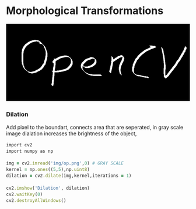 # Morphological Transformations
![Original Images](https://github.com/vaasu2002/ComputerVision/blob/main/Image%20Thresholding/Morphological%20Transformations/IMAGES/original.png)

### Dilation
Add pixel to the boundart, connects area that are seperated, in gray scale image dialation increases the brightness of the object,
```ruby
import cv2
import numpy as np

img = cv2.imread('img/op.png',0) # GRAY SCALE
kernel = np.ones((5,5),np.uint8)
dilation = cv2.dilate(img,kernel,iterations = 1)

cv2.imshow('Dilation', dilation)
cv2.waitKey(0)
cv2.destroyAllWindows()
```
